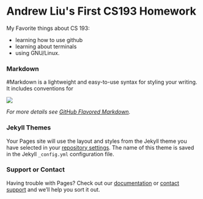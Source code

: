 # Andrew Liu's First CS193 Homework

My Favorite things about CS 193:
- learning how to use github
- learning about terminals
- using GNU/Linux.


### Markdown

#Markdown is a lightweight and easy-to-use syntax for styling your writing. It includes conventions for


<img src="https://i.imgflip.com/4l0jtj.jpg"/>


_For more details see [GitHub Flavored Markdown](https://guides.github.com/features/mastering-markdown/)._

### Jekyll Themes

Your Pages site will use the layout and styles from the Jekyll theme you have selected in your [repository settings](https://github.com/kalutes/CS193_Fall18_Lab1/settings). The name of this theme is saved in the Jekyll `_config.yml` configuration file.

### Support or Contact

Having trouble with Pages? Check out our [documentation](https://help.github.com/categories/github-pages-basics/) or [contact support](https://github.com/contact) and we’ll help you sort it out.
